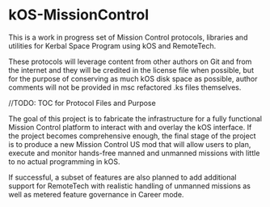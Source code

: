 # kOS-MissionControl
This is a work in progress set of Mission Control protocols, 
libraries and utilities for Kerbal Space Program using kOS 
and RemoteTech.

These protocols will leverage content from other authors on 
Git and from the internet and they will be credited in the 
license file when possible, but for the purpose of conserving 
as much kOS disk space as possible, author comments will not 
be provided in msc refactored .ks files themselves.

//TODO: TOC for Protocol Files and Purpose

The goal of this project is to fabricate the infrastructure 
for a fully functional Mission Control platform to interact 
with and overlay the kOS interface. If the project becomes 
comprehensive enough, the final stage of the project is to 
produce a new Mission Control US mod that will allow users 
to plan, execute and monitor hands-free manned and unmanned 
missions with little to no actual programming in kOS.

If successful, a subset of features are also planned to add 
additional support for RemoteTech with realistic handling of 
unmanned missions as well as metered feature governance in 
Career mode.
